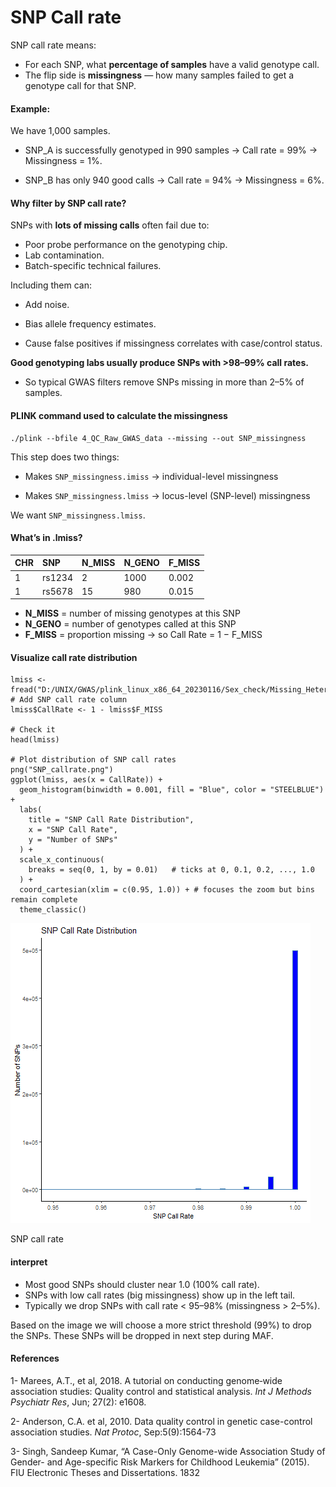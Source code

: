 # SNP Call rate

SNP call rate means:

-   For each SNP, what **percentage of samples** have a valid genotype
    call.
-   The flip side is **missingness** — how many samples failed to get a
    genotype call for that SNP.

#### Example:

We have 1,000 samples.

-   SNP\_A is successfully genotyped in 990 samples → Call rate = 99% →
    Missingness = 1%.

-   SNP\_B has only 940 good calls → Call rate = 94% → Missingness = 6%.

#### Why filter by SNP call rate?

SNPs with **lots of missing calls** often fail due to:

-   Poor probe performance on the genotyping chip.
-   Lab contamination.
-   Batch-specific technical failures.

Including them can:

-   Add noise.

-   Bias allele frequency estimates.

-   Cause false positives if missingness correlates with case/control
    status.

**Good genotyping labs usually produce SNPs with &gt;98–99% call
rates.**

-   So typical GWAS filters remove SNPs missing in more than 2–5% of
    samples.

#### PLINK command used to calculate the missingness

    ./plink --bfile 4_QC_Raw_GWAS_data --missing --out SNP_missingness

This step does two things:

-   Makes `SNP_missingness.imiss` → individual-level missingness

-   Makes `SNP_missingness.lmiss` → locus-level (SNP-level) missingness

We want `SNP_missingness.lmiss`.

#### What’s in .lmiss?

<table>
<thead>
<tr>
<th style="text-align: left;">CHR</th>
<th style="text-align: left;">SNP</th>
<th style="text-align: left;">N_MISS</th>
<th style="text-align: left;">N_GENO</th>
<th style="text-align: left;">F_MISS</th>
</tr>
</thead>
<tbody>
<tr>
<td style="text-align: left;">1</td>
<td style="text-align: left;">rs1234</td>
<td style="text-align: left;">2</td>
<td style="text-align: left;">1000</td>
<td style="text-align: left;">0.002</td>
</tr>
<tr>
<td style="text-align: left;">1</td>
<td style="text-align: left;">rs5678</td>
<td style="text-align: left;">15</td>
<td style="text-align: left;">980</td>
<td style="text-align: left;">0.015</td>
</tr>
</tbody>
</table>

-   **N\_MISS** = number of missing genotypes at this SNP
-   **N\_GENO** = number of genotypes called at this SNP
-   **F\_MISS** = proportion missing → so Call Rate = 1 − F\_MISS

#### Visualize call rate distribution

    lmiss <- fread("D:/UNIX/GWAS/plink_linux_x86_64_20230116/Sex_check/Missing_Heter/Relatedness/PCA/HWE/SNP_missing/SNP_missingness.lmiss")
    # Add SNP call rate column
    lmiss$CallRate <- 1 - lmiss$F_MISS

    # Check it
    head(lmiss)

    # Plot distribution of SNP call rates
    png("SNP_callrate.png")
    ggplot(lmiss, aes(x = CallRate)) +
      geom_histogram(binwidth = 0.001, fill = "Blue", color = "STEELBLUE") +
      labs(
        title = "SNP Call Rate Distribution",
        x = "SNP Call Rate",
        y = "Number of SNPs"
      ) +
      scale_x_continuous(
        breaks = seq(0, 1, by = 0.01)   # ticks at 0, 0.1, 0.2, ..., 1.0
      ) +
      coord_cartesian(xlim = c(0.95, 1.0)) + # focuses the zoom but bins remain complete 
      theme_classic()

<img src="SNP_callrate.png" alt="SNP call rate" width="480" />
<p class="caption">
SNP call rate
</p>

#### interpret

-   Most good SNPs should cluster near 1.0 (100% call rate).
-   SNPs with low call rates (big missingness) show up in the left tail.
-   Typically we drop SNPs with call rate &lt; 95–98% (missingness &gt;
    2–5%).

Based on the image we will choose a more strict threshold (99%) to drop
the SNPs. These SNPs will be dropped in next step during MAF.

#### References

1- Marees, A.T., et al, 2018. A tutorial on conducting genome‐wide
association studies: Quality control and statistical analysis. *Int J
Methods Psychiatr Res*, Jun; 27(2): e1608.

2- Anderson, C.A. et al, 2010. Data quality control in genetic
case-control association studies. *Nat Protoc*, Sep:5(9):1564-73

3- Singh, Sandeep Kumar, “A Case-Only Genome-wide Association Study of
Gender- and Age-specific Risk Markers for Childhood Leukemia” (2015).
FIU Electronic Theses and Dissertations. 1832
